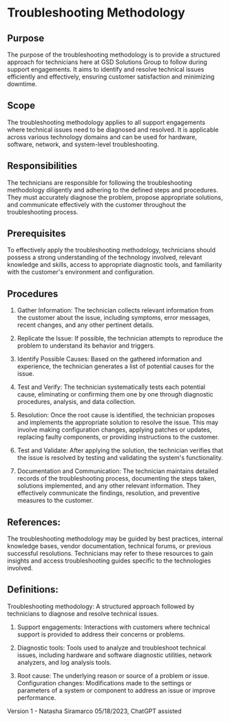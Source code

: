 # Troubleshooting Methodology

## Purpose
The purpose of the troubleshooting methodology is to provide a structured approach for technicians here at GSD Solutions Group to follow during support engagements. It aims to identify and resolve technical issues efficiently and effectively, ensuring customer satisfaction and minimizing downtime.

## Scope
The troubleshooting methodology applies to all support engagements where technical issues need to be diagnosed and resolved. It is applicable across various technology domains and can be used for hardware, software, network, and system-level troubleshooting.

## Responsibilities
The technicians are responsible for following the troubleshooting methodology diligently and adhering to the defined steps and procedures. They must accurately diagnose the problem, propose appropriate solutions, and communicate effectively with the customer throughout the troubleshooting process.

## Prerequisites
To effectively apply the troubleshooting methodology, technicians should possess a strong understanding of the technology involved, relevant knowledge and skills, access to appropriate diagnostic tools, and familiarity with the customer's environment and configuration.

## Procedures

1. Gather Information: The technician collects relevant information from the customer about the issue, including symptoms, error messages, recent changes, and any other pertinent details.

2. Replicate the Issue: If possible, the technician attempts to reproduce the problem to understand its behavior and triggers.

3. Identify Possible Causes: Based on the gathered information and experience, the technician generates a list of potential causes for the issue.

4. Test and Verify: The technician systematically tests each potential cause, eliminating or confirming them one by one through diagnostic procedures, analysis, and data collection.

5. Resolution: Once the root cause is identified, the technician proposes and implements the appropriate solution to resolve the issue. This may involve making configuration changes, applying patches or updates, replacing faulty components, or providing instructions to the customer.

6. Test and Validate: After applying the solution, the technician verifies that the issue is resolved by testing and validating the system's functionality.

7. Documentation and Communication: The technician maintains detailed records of the troubleshooting process, documenting the steps taken, solutions implemented, and any other relevant information. They effectively communicate the findings, resolution, and preventive measures to the customer.

## References:
The troubleshooting methodology may be guided by best practices, internal knowledge bases, vendor documentation, technical forums, or previous successful resolutions. Technicians may refer to these resources to gain insights and access troubleshooting guides specific to the technologies involved.

## Definitions:
Troubleshooting methodology: A structured approach followed by technicians to diagnose and resolve technical issues.

1. Support engagements: Interactions with customers where technical support is provided to address their concerns or problems.

2. Diagnostic tools: Tools used to analyze and troubleshoot technical issues, including hardware and software diagnostic utilities, network analyzers, and log analysis tools.

 3. Root cause: The underlying reason or source of a problem or issue.
Configuration changes: Modifications made to the settings or parameters of a system or component to address an issue or improve performance.

Version 1 - Natasha Siramarco 05/18/2023, ChatGPT assisted